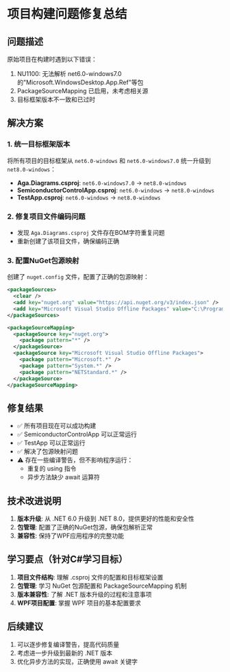 # 项目构建问题修复总结

## 问题描述
原始项目在构建时遇到以下错误：
1. NU1100: 无法解析 net6.0-windows7.0 的"Microsoft.WindowsDesktop.App.Ref"等包
2. PackageSourceMapping 已启用，未考虑相关源
3. 目标框架版本不一致和已过时

## 解决方案

### 1. 统一目标框架版本
将所有项目的目标框架从 `net6.0-windows` 和 `net6.0-windows7.0` 统一升级到 `net8.0-windows`：

- **Aga.Diagrams.csproj**: `net6.0-windows7.0` → `net8.0-windows`
- **SemiconductorControlApp.csproj**: `net6.0-windows` → `net8.0-windows`
- **TestApp.csproj**: `net6.0-windows` → `net8.0-windows`

### 2. 修复项目文件编码问题
- 发现 `Aga.Diagrams.csproj` 文件存在BOM字符重复问题
- 重新创建了该项目文件，确保编码正确

### 3. 配置NuGet包源映射
创建了 `nuget.config` 文件，配置了正确的包源映射：
```xml
<packageSources>
  <clear />
  <add key="nuget.org" value="https://api.nuget.org/v3/index.json" />
  <add key="Microsoft Visual Studio Offline Packages" value="C:\Program Files (x86)\Microsoft SDKs\NuGetPackages\" />
</packageSources>

<packageSourceMapping>
  <packageSource key="nuget.org">
    <package pattern="*" />
  </packageSource>
  <packageSource key="Microsoft Visual Studio Offline Packages">
    <package pattern="Microsoft.*" />
    <package pattern="System.*" />
    <package pattern="NETStandard.*" />
  </packageSource>
</packageSourceMapping>
```

## 修复结果
- ✅ 所有项目现在可以成功构建
- ✅ SemiconductorControlApp 可以正常运行
- ✅ TestApp 可以正常运行
- ✅ 解决了包源映射问题
- ⚠️ 存在一些编译警告，但不影响程序运行：
  - 重复的 using 指令
  - 异步方法缺少 await 运算符

## 技术改进说明
1. **版本升级**: 从 .NET 6.0 升级到 .NET 8.0，提供更好的性能和安全性
2. **包管理**: 配置了正确的NuGet包源，确保包解析正常
3. **兼容性**: 保持了WPF应用程序的完整功能

## 学习要点（针对C#学习目标）
1. **项目文件结构**: 理解 .csproj 文件的配置和目标框架设置
2. **包管理**: 学习 NuGet 包源配置和 PackageSourceMapping 机制
3. **版本兼容性**: 了解 .NET 版本升级的过程和注意事项
4. **WPF项目配置**: 掌握 WPF 项目的基本配置要求

## 后续建议
1. 可以逐步修复编译警告，提高代码质量
2. 考虑进一步升级到最新的 .NET 版本
3. 优化异步方法的实现，正确使用 await 关键字